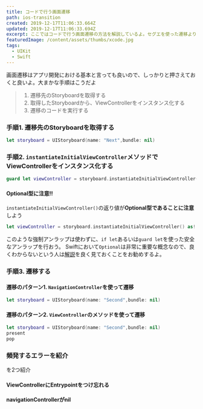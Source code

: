 ```yaml
---
title: コードで行う画面遷移
path: ios-transition
created: 2019-12-17T11:06:33.664Z
updated: 2019-12-17T11:06:33.694Z
excerpt: ここではコードで行う画面遷移の方法を解説しているよ。セグエを使った遷移よりもコードの遷移を使いこなせるようになると、複雑なアプリも作りやすいよ
featuredImage: /content/assets/thumbs/xcode.jpg
tags:
  - UIKit
  - Swift
---
```

画面遷移はアプリ開発における基本と言っても良いので、しっかりと押さえておくと良いよ。大まかな手順はこうだよ

> 1. 遷移先のStoryboardを取得する
> 2. 取得したStoryboardから、ViewControllerをインスタンス化する
> 3. 遷移のコードを実行する

### 手順1. 遷移先のStoryboardを取得する
```swift
let storyboard = UIStoryboard(name: "Next",bundle: nil)
```

### 手順2. `instantiateInitialViewController`メソッドでViewControllerをインスタンス化する
```swift
guard let viewController = storyboard.instantiateInitialViewController() as? SecondViewController else { return }
```
#### Optional型に注意!!
`instantiateInitialViewController()`の返り値が**Optional型であることに注意**しよう
``` swift
let viewController = storyboard.instantiateInitialViewController() as! SecondViewController
```
このような強制アンラップは使わずに、`if let`あるいは`guard let`を使った安全なアンラップを行おう。 Swiftにおいて`Optional`は非常に重要な概念なので、良くわからないという人は[解説](#)を良く見ておくことをお勧めするよ。

### 手順3. 遷移する
#### 遷移のパターン1. `NavigationController`を使って遷移
```swift
let storyboard = UIStoryboard(name: "Second",bundle: nil)
```
#### 遷移のパターン2. `ViewController`のメソッドを使って遷移 
```swift
let storyboard = UIStoryboard(name: "Second",bundle: nil)
present
pop
```

### 頻発するエラーを紹介
を2つ紹介
#### ViewControllerにEntrypointをつけ忘れる
#### navigationControllerがnil
